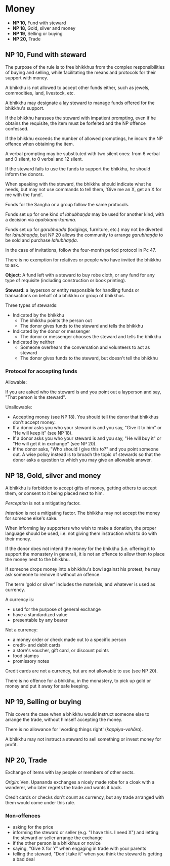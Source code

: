 # Money

-   **NP 10,** Fund with steward
-   **NP 18,** Gold, silver and money
-   **NP 19,** Selling or buying
-   **NP 20,** Trade

## NP 10, Fund with steward

The purpose of the rule is to free bhikkhus from the complex responsibilities of
buying and selling, while facilitating the means and protocols for their support
with money.

A bhikkhu is not allowed to accept other funds either, such as jewels,
commodities, land, livestock, etc.

A bhikkhu may designate a lay steward to manage funds offered for the bhikkhu's
support.

If the bhikkhu harasses the steward with impatient prompting, even if he obtains
the requisite, the item must be forfeited and the NP offence confessed.

If the bhikkhu exceeds the number of allowed promptings, he incurs the NP
offence when obtaining the item.

A verbal prompting may be substituted with two silent ones: from 6 verbal and 0
silent, to 0 verbal and 12 silent.

If the steward fails to use the funds to support the bhikkhu, he should inform the donors.

When speaking with the steward, the bhikkhu should indicate what he needs, but
may not use commands to tell them, 'Give me an X, get an X for me with the fund'.

Funds for the Sangha or a group follow the same protocols.

Funds set up for one kind of *lahubhaṇḍa* may be used for another kind, with a
decision via *apalokana-kamma*.

Funds set up for *garubhaṇḍa* (lodgings, furniture, etc.) may not be diverted for
*lahubhaṇḍa*, but NP 20 allows the community to arrange *garubhaṇḍa* to be sold
and purchase *lahubhaṇḍa*.

In the case of invitations, follow the four-month period protocol in Pc 47.

There is no exemption for relatives or people who have invited the bhikkhu to ask.

**Object:** A fund left with a steward to buy robe cloth, or any fund for any
type of requisite (including construction or book printing).

**Steward:** a layperson or entity responsible for handling funds or
transactions on behalf of a bhikkhu or group of bhikkhus.

Three types of stewards:

<!-- latex
\enlargethispage*{\baselineskip}
-->

- Indicated by the bhikkhu
  - The bhikkhu points the person out
  - The donor gives funds to the steward and tells the bhikkhu
- Indicated by the donor or messenger
  - The donor or messenger chooses the steward and tells the bhikkhu
- Indicated by neither
  - Someone overhears the conversation and volunteers to act as steward
  - The donor gives funds to the steward, but doesn't tell the bhikkhu
  
<!-- latex
\clearpage
-->

### Protocol for accepting funds

Allowable: 

If you are asked who the steward is and you point out a layperson and say, "That
person is the steward".

Unallowable: 

- Accepting money (see NP 18). You should tell the donor that bhikkhus don't
  accept money.
- If a donor asks you who your steward is and you say, "Give it to him" or "He
  will keep it" (see NP 18).
- If a donor asks you who your steward is and you say, "He will buy it" or "He
  will get it in exchange" (see NP 20).
- If the donor asks, "Who should I give this to?" and you point someone out. A
  wise policy instead is to broach the topic of stewards so that the donor asks
  a question to which you may give an allowable answer.
  
## NP 18, Gold, silver and money

A bhikkhu is forbidden to accept gifts of money, getting others to accept them,
or consent to it being placed next to him.

*Perception* is not a mitigating factor.

*Intention* is not a mitigating factor. The bhikkhu may not accept the money for
someone else's sake.

When informing lay supporters who wish to make a donation, the proper language
should be used, i.e. not giving them instruction what to do with their money.

If the donor does not intend the money for the bhikkhu (i.e. offering it to
support the monastery in general), it is not an offence to allow them to place
the money next to the bhikkhu.

If someone drops money into a bhikkhu's bowl against his protest, he may ask
someone to remove it without an offence.

The term 'gold or silver' includes the materials, and whatever is used as currency.

A currency is:

- used for the purpose of general exchange
- have a standardized value
- presentable by any bearer

Not a currency:

- a money order or check made out to a specific person
- credit- and debit cards
- a store's voucher, gift card, or discount points
- food stamps
- promissory notes

Credit cards are not a currency, but are not allowable to use (see NP 20).

There is no offence for a bhikkhu, in the monastery, to pick up gold or money
and put it away for safe keeping.

## NP 19, Selling or buying

This covers the case when a bhikkhu would instruct someone else to arrange the
trade, without himself accepting the money.

There is no allowance for 'wording things right' (*kappiya-vohāra*).

A bhikkhu may not instruct a steward to sell something or invest money for
profit.

## NP 20, Trade

Exchange of items with lay people or members of other sects.

*Origin:* Ven. Upananda exchanges a nicely made robe for a cloak with a
wanderer, who later regrets the trade and wants it back.

Credit cards or checks don't count as currency, but any trade arranged with them
would come under this rule.

### Non-offences

- asking for the price
- informing the steward or seller (e.g. "I have this. I need X") and letting the
  steward or seller arrange the exchange
- if the other person is a bhikkhus or novice
- saying, "Give X for Y" when engaging in trade with your parents
- telling the steward, "Don't take it" when you think the steward is getting a
  bad deal
